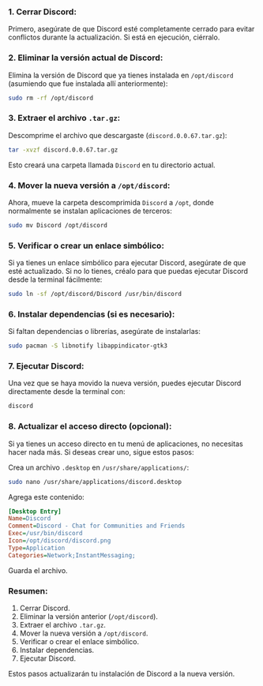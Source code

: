 
### 1. **Cerrar Discord**:
Primero, asegúrate de que Discord esté completamente cerrado para evitar conflictos durante la actualización. Si está en ejecución, ciérralo.

### 2. **Eliminar la versión actual de Discord**:
Elimina la versión de Discord que ya tienes instalada en `/opt/discord` (asumiendo que fue instalada allí anteriormente):

```bash
sudo rm -rf /opt/discord
```

### 3. **Extraer el archivo `.tar.gz`**:
Descomprime el archivo que descargaste (`discord.0.0.67.tar.gz`):

```bash
tar -xvzf discord.0.0.67.tar.gz
```

Esto creará una carpeta llamada `Discord` en tu directorio actual.

### 4. **Mover la nueva versión a `/opt/discord`**:
Ahora, mueve la carpeta descomprimida `Discord` a `/opt`, donde normalmente se instalan aplicaciones de terceros:

```bash
sudo mv Discord /opt/discord
```

### 5. **Verificar o crear un enlace simbólico**:
Si ya tienes un enlace simbólico para ejecutar Discord, asegúrate de que esté actualizado. Si no lo tienes, créalo para que puedas ejecutar Discord desde la terminal fácilmente:

```bash
sudo ln -sf /opt/discord/Discord /usr/bin/discord
```

### 6. **Instalar dependencias (si es necesario)**:
Si faltan dependencias o librerías, asegúrate de instalarlas:

```bash
sudo pacman -S libnotify libappindicator-gtk3
```

### 7. **Ejecutar Discord**:
Una vez que se haya movido la nueva versión, puedes ejecutar Discord directamente desde la terminal con:

```bash
discord
```

### 8. **Actualizar el acceso directo (opcional)**:
Si ya tienes un acceso directo en tu menú de aplicaciones, no necesitas hacer nada más. Si deseas crear uno, sigue estos pasos:

Crea un archivo `.desktop` en `/usr/share/applications/`:

```bash
sudo nano /usr/share/applications/discord.desktop
```

Agrega este contenido:

```ini
[Desktop Entry]
Name=Discord
Comment=Discord - Chat for Communities and Friends
Exec=/usr/bin/discord
Icon=/opt/discord/discord.png
Type=Application
Categories=Network;InstantMessaging;
```

Guarda el archivo.

### **Resumen**:
1. Cerrar Discord.
2. Eliminar la versión anterior (`/opt/discord`).
3. Extraer el archivo `.tar.gz`.
4. Mover la nueva versión a `/opt/discord`.
5. Verificar o crear el enlace simbólico.
6. Instalar dependencias.
7. Ejecutar Discord.

Estos pasos actualizarán tu instalación de Discord a la nueva versión.
